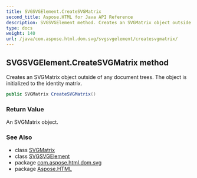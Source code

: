 ```yaml
---
title: SVGSVGElement.CreateSVGMatrix
second_title: Aspose.HTML for Java API Reference
description: SVGSVGElement method. Creates an SVGMatrix object outside of any document trees. The object is initialized to the identity matrix
type: docs
weight: 140
url: /java/com.aspose.html.dom.svg/svgsvgelement/createsvgmatrix/
---
```

## SVGSVGElement.CreateSVGMatrix method

Creates an SVGMatrix object outside of any document trees. The object is initialized to the identity matrix.

```java
public SVGMatrix CreateSVGMatrix()
```

### Return Value

An SVGMatrix object.

### See Also

* class [SVGMatrix](../../../com.aspose.html.dom.svg.datatypes/svgmatrix/)
* class [SVGSVGElement](../)
* package [com.aspose.html.dom.svg](../../svgsvgelement/)
* package [Aspose.HTML](../../../)
